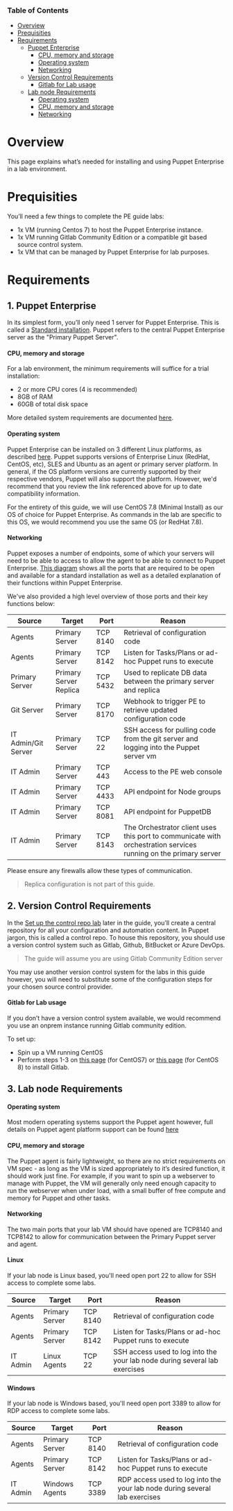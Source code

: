 <div class="tocoutline">

### Table of Contents

<div class="toc">

- [Overview](#overview)
- [Prequisities](#prequisities)
- [Requirements](#requirements)
    - [Puppet Enterprise](#1-puppet-enterprise)
      - [CPU, memory and storage](#cpu-memory-and-storage)
      - [Operating system](#operating-system)
      - [Networking](#networking)
    - [Version Control Requirements](#2-version-control-requirements)
      - [Gitlab for Lab usage](#gitlab-for-lab-usage)
    - [Lab node Requirements](#3-lab-node-requirements)
      - [Operating system](#operating-system-1)
      - [CPU, memory and storage](#cpu-memory-and-storage-1)
      - [Networking](#networking-1)

</div>

</div>

# Overview

This page explains what’s needed for installing and using Puppet Enterprise in a lab environment.

# Prequisities

You’ll need a few things to complete the PE guide labs:

- 1x VM (running Centos 7) to host the Puppet Enterprise instance.
- 1x VM running Gitlab Community Edition or a compatible git based source control system.
- 1x VM that can be managed by Puppet Enterprise for lab purposes.

# Requirements
## 1. Puppet Enterprise 

In its simplest form, you’ll only need 1 server for Puppet Enterprise. This is called a <a href="https://puppet.com/docs/pe/latest/choosing_an_architecture.html#standard-installation" target="_blank">Standard installation</a>. Puppet refers to the central Puppet Enterprise server as the "Primary Puppet Server".

#### CPU, memory and storage

For a lab environment, the minimum requirements will suffice for a trial installation:

* 2 or more CPU cores (4 is recommended)
* 8GB of RAM
* 60GB of total disk space

More detailed system requirements are documented <a href="https://puppet.com/docs/pe/latest/hardware_requirements.html" target="_blank">here</a>.

#### Operating system

Puppet Enterprise can be installed on 3 different Linux platforms, as described <a href="https://puppet.com/docs/pe/latest/supported_operating_systems.html#supported_operating_systems_and_devices__puppet_master_platforms" target="_blank">here</a>. Puppet supports versions of Enterprise Linux (RedHat, CentOS, etc), SLES and Ubuntu as an agent or primary server platform. In general, if the OS platform versions are currently supported by their respective vendors, Puppet will also support the platform. However, we'd recommend that you review the link referenced above for up to date compatibility information.

For the entirety of this guide, we will use CentOS 7.8 (Minimal Install) as our OS of choice for Puppet Enterprise. As commands in the lab are specific to this OS, we would recommend you use the same OS (or RedHat 7.8).

#### Networking

Puppet exposes a number of endpoints, some of which your servers will need to be able to access to allow the agent to be able to connect to Puppet Enterprise. <a href="https://puppet.com/docs/pe/latest/system_configuration.html#firewall_standard" target="_blank">This diagram</a> shows all the ports that are required to be open and available for a standard installation as well as a detailed explanation of their functions within Puppet Enterprise.

We've also provided a high level overview of those ports and their key functions below:

| Source       | Target            |  Port         |    Reason                                                    |
| -----------  | -----------       |-------------    |-----------                                                   |
| Agents       | Primary Server | TCP 8140      | Retrieval of configuration code                              |
| Agents       | Primary Server | TCP 8142      | Listen for Tasks/Plans or ad-hoc Puppet runs to execute      |
| Primary Server     | Primary Server Replica | TCP 5432      | Used to replicate DB data between the primary server and replica  	                                |
| Git Server   | Primary Server | TCP 8170      | Webhook to trigger PE to retrieve updated configuration code |
| IT Admin/Git Server      | Primary Server | TCP 22      | SSH access for pulling code from the git server and logging into the Puppet server vm                                    |
| IT Admin     | Primary Server | TCP 443       | Access to the PE web console                                 |
| IT Admin     | Primary Server | TCP 4433      | API endpoint for Node groups                                 |
| IT Admin     | Primary Server | TCP 8081      | API endpoint for PuppetDB                                    |
| IT Admin     | Primary Server | TCP 8143      | The Orchestrator client uses this port to communicate with orchestration services running on the primary server                                   |


Please ensure any firewalls allow these types of communication.

>  Replica configuration is not part of this guide.


## 2. Version Control Requirements
In the <a href="https://kinners00.github.io/puppet-enterprise-guide/labs/lab-set-up-the-control-repo.html" target="_blank">Set up the control repo lab</a> later in the guide, you’ll create a central repository for all your configuration and automation content. In Puppet jargon, this is called a control repo. To house this repository, you should use a version control system such as Gitlab, Github, BitBucket or Azure DevOps. 

> The guide will assume you are using Gitlab Community Edition server

You may use another version control system for the labs in this guide however, you will need to substitute some of the configuration steps for your chosen source control provider. 


#### Gitlab for Lab usage

If you don’t have a version control system available, we would recommend you use an onprem instance running Gitlab community edition. 

To set up:

* Spin up a VM running CentOS 
* Perform steps 1-3 on <a href="https://about.gitlab.com/install/?version=ce#centos-7" target="_blank">this page</a> (for CentOS7) or <a href="https://about.gitlab.com/install/?version=ce#centos-8" target="_blank">this page</a> (for CentOS 8) to install Gitlab.

## 3. Lab node Requirements

#### Operating system

Most modern operating systems support the Puppet agent however, full details on Puppet agent platform support can be found <a href="https://puppet.com/docs/pe/latest/supported_operating_systems.html#supported_operating_systems_and_devices-supported-agent-platforms" target="_blank">here</a>

#### CPU, memory and storage

The Puppet agent is fairly lightweight, so there are no strict requirements on VM spec - as long as the VM is sized appropriately to it’s desired function, it should work just fine. For example, if you want to spin up a webserver to manage with Puppet, the VM will generally only need enough capacity to run the webserver when under load, with a small buffer of free compute and memory for Puppet and other tasks.

#### Networking

The two main ports that your lab VM should have opened are TCP8140 and TCP8142 to allow for communication between the Primary Puppet server and agent.

#### Linux
If your lab node is Linux based, you'll need open port 22 to allow for SSH access to complete some labs.

| Source       | Target             | Port          | Reason                                                                      |
| -----------  | -----------        |-----------    |-----------                                                                  |
| Agents       | Primary Server     | TCP 8140      | Retrieval of configuration code                                             |
| Agents       | Primary Server     | TCP 8142      | Listen for Tasks/Plans or ad-hoc Puppet runs to execute                     |
| IT Admin     | Linux Agents       | TCP 22        | SSH access used to log into the your lab node during several lab exercises  |


#### Windows
If your lab node is Windows based, you'll need open port 3389 to allow for RDP access to complete some labs.


| Source       | Target             | Port          | Reason                                                                      |
| -----------  | -----------        |-----------    |-----------                                                                  |
| Agents       | Primary Server     | TCP 8140      | Retrieval of configuration code                                             |
| Agents       | Primary Server     | TCP 8142      | Listen for Tasks/Plans or ad-hoc Puppet runs to execute                     |
| IT Admin     | Windows Agents     | TCP 3389      | RDP access used to log into the your lab node during several lab exercises  |
